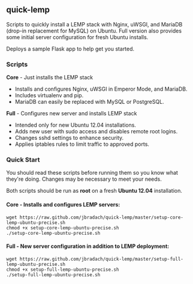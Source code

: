## quick-lemp
Scripts to quickly install a LEMP stack with Nginx, uWSGI, and MariaDB (drop-in replacement for MySQL) on Ubuntu. Full version also provides some initial server configuration for fresh Ubuntu installs.

Deploys a sample Flask app to help get you started.


### Scripts
__Core__ - Just installs the LEMP stack
  * Installs and configures Nginx, uWSGI in Emperor Mode, and MariaDB.
  * Includes virtualenv and pip.
  * MariaDB can easily be replaced with MySQL or PostgreSQL.

__Full__ - Configures new server and installs LEMP stack
  * Intended only for new Ubuntu 12.04 installations.
  * Adds new user with sudo access and disables remote root logins.
  * Changes sshd settings to enhance security.
  * Applies iptables rules to limit traffic to approved ports.

### Quick Start
You should read these scripts before running them so you know what they're
doing. Changes may be necessary to meet your needs.

Both scripts should be run as __root__ on a fresh __Ubuntu 12.04__ installation.

#### Core - Installs and configures LEMP servers:

```
wget https://raw.github.com/jbradach/quick-lemp/master/setup-core-lemp-ubuntu-precise.sh
chmod +x setup-core-lemp-ubuntu-precise.sh
./setup-core-lemp-ubuntu-precise.sh
```

#### Full - New server configuration in addition to LEMP deployment:
```
wget https://raw.github.com/jbradach/quick-lemp/master/setup-full-lemp-ubuntu-precise.sh
chmod +x setup-full-lemp-ubuntu-precise.sh
./setup-full-lemp-ubuntu-precise.sh
```
